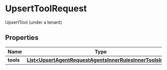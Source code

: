 

# UpsertToolRequest

UpsertTool (under a tenant)

## Properties

| Name | Type | Description | Notes |
|------------ | ------------- | ------------- | -------------|
|**tools** | [**List&lt;UpsertAgentRequestAgentsInnerRulesInnerToolsInner&gt;**](UpsertAgentRequestAgentsInnerRulesInnerToolsInner.md) |  |  |




